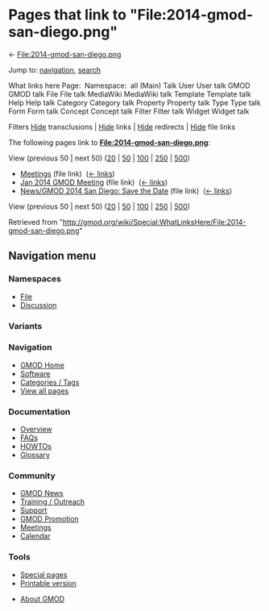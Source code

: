 <div id="mw-page-base" class="noprint">

</div>

<div id="mw-head-base" class="noprint">

</div>

<div id="content" class="mw-body" role="main">

<span id="top"></span>

<div id="mw-js-message" style="display:none;">

</div>



# <span dir="auto">Pages that link to "File:2014-gmod-san-diego.png"</span>

<div id="bodyContent">

<div id="contentSub">

←
[File:2014-gmod-san-diego.png](/wiki/File:2014-gmod-san-diego.png "File:2014-gmod-san-diego.png")

</div>

<div id="jump-to-nav" class="mw-jump">

Jump to: [navigation](#mw-navigation), [search](#p-search)

</div>

<div id="mw-content-text">

What links here Page:  Namespace:  all (Main) Talk User User talk GMOD
GMOD talk File File talk MediaWiki MediaWiki talk Template Template talk
Help Help talk Category Category talk Property Property talk Type Type
talk Form Form talk Concept Concept talk Filter Filter talk Widget
Widget talk

Filters
[Hide](/mediawiki/index.php?title=Special:WhatLinksHere/File:2014-gmod-san-diego.png&hidetrans=1 "Special:WhatLinksHere/File:2014-gmod-san-diego.png")
transclusions \|
[Hide](/mediawiki/index.php?title=Special:WhatLinksHere/File:2014-gmod-san-diego.png&hidelinks=1 "Special:WhatLinksHere/File:2014-gmod-san-diego.png")
links \|
[Hide](/mediawiki/index.php?title=Special:WhatLinksHere/File:2014-gmod-san-diego.png&hideredirs=1 "Special:WhatLinksHere/File:2014-gmod-san-diego.png")
redirects \|
[Hide](/mediawiki/index.php?title=Special:WhatLinksHere/File:2014-gmod-san-diego.png&hideimages=1 "Special:WhatLinksHere/File:2014-gmod-san-diego.png")
file links

The following pages link to
**[File:2014-gmod-san-diego.png](/wiki/File:2014-gmod-san-diego.png "File:2014-gmod-san-diego.png")**:

View (previous 50 \| next 50)
([20](/mediawiki/index.php?title=Special:WhatLinksHere/File:2014-gmod-san-diego.png&limit=20 "Special:WhatLinksHere/File:2014-gmod-san-diego.png")
\|
[50](/mediawiki/index.php?title=Special:WhatLinksHere/File:2014-gmod-san-diego.png&limit=50 "Special:WhatLinksHere/File:2014-gmod-san-diego.png")
\|
[100](/mediawiki/index.php?title=Special:WhatLinksHere/File:2014-gmod-san-diego.png&limit=100 "Special:WhatLinksHere/File:2014-gmod-san-diego.png")
\|
[250](/mediawiki/index.php?title=Special:WhatLinksHere/File:2014-gmod-san-diego.png&limit=250 "Special:WhatLinksHere/File:2014-gmod-san-diego.png")
\|
[500](/mediawiki/index.php?title=Special:WhatLinksHere/File:2014-gmod-san-diego.png&limit=500 "Special:WhatLinksHere/File:2014-gmod-san-diego.png"))

- [Meetings](/wiki/Meetings "Meetings") (file link) ‎
  <span class="mw-whatlinkshere-tools">([←
  links](/mediawiki/index.php?title=Special:WhatLinksHere&target=Meetings "Special:WhatLinksHere"))</span>
- [Jan 2014 GMOD
  Meeting](/wiki/Jan_2014_GMOD_Meeting "Jan 2014 GMOD Meeting") (file
  link) ‎ <span class="mw-whatlinkshere-tools">([←
  links](/mediawiki/index.php?title=Special:WhatLinksHere&target=Jan+2014+GMOD+Meeting "Special:WhatLinksHere"))</span>
- [News/GMOD 2014 San Diego: Save the
  Date](/wiki/News/GMOD_2014_San_Diego:_Save_the_Date "News/GMOD 2014 San Diego: Save the Date")
  (file link) ‎ <span class="mw-whatlinkshere-tools">([←
  links](/mediawiki/index.php?title=Special:WhatLinksHere&target=News%2FGMOD+2014+San+Diego%3A+Save+the+Date "Special:WhatLinksHere"))</span>

View (previous 50 \| next 50)
([20](/mediawiki/index.php?title=Special:WhatLinksHere/File:2014-gmod-san-diego.png&limit=20 "Special:WhatLinksHere/File:2014-gmod-san-diego.png")
\|
[50](/mediawiki/index.php?title=Special:WhatLinksHere/File:2014-gmod-san-diego.png&limit=50 "Special:WhatLinksHere/File:2014-gmod-san-diego.png")
\|
[100](/mediawiki/index.php?title=Special:WhatLinksHere/File:2014-gmod-san-diego.png&limit=100 "Special:WhatLinksHere/File:2014-gmod-san-diego.png")
\|
[250](/mediawiki/index.php?title=Special:WhatLinksHere/File:2014-gmod-san-diego.png&limit=250 "Special:WhatLinksHere/File:2014-gmod-san-diego.png")
\|
[500](/mediawiki/index.php?title=Special:WhatLinksHere/File:2014-gmod-san-diego.png&limit=500 "Special:WhatLinksHere/File:2014-gmod-san-diego.png"))

</div>

<div class="printfooter">

Retrieved from
"<http://gmod.org/wiki/Special:WhatLinksHere/File:2014-gmod-san-diego.png>"

</div>

<div id="catlinks" class="catlinks catlinks-allhidden">

</div>

<div class="visualClear">

</div>

</div>

</div>

<div id="mw-navigation">

## Navigation menu

<div id="mw-head">



<div id="left-navigation">

<div id="p-namespaces" class="vectorTabs" role="navigation"
aria-labelledby="p-namespaces-label">

### Namespaces

- <span id="ca-nstab-image"><a href="/wiki/File:2014-gmod-san-diego.png" accesskey="c"
  title="View the file page [c]">File</a></span>
- <span id="ca-talk"><a
  href="/mediawiki/index.php?title=File_talk:2014-gmod-san-diego.png&amp;action=edit&amp;redlink=1"
  accesskey="t"
  title="Discussion about the content page [t]">Discussion</a></span>

</div>

<div id="p-variants" class="vectorMenu emptyPortlet" role="navigation"
aria-labelledby="p-variants-label">

### 

### Variants[](#)

<div class="menu">

</div>

</div>

</div>





</div>

</div>

</div>

<div id="mw-panel">

<div id="p-logo" role="banner">

<a href="/wiki/Main_Page"
style="background-image: url(http://gmod.org/images/GMOD-cogs.png);"
title="Visit the main page"></a>

</div>

<div id="p-Navigation" class="portal" role="navigation"
aria-labelledby="p-Navigation-label">

### Navigation

<div class="body">

- <span id="n-GMOD-Home">[GMOD Home](/wiki/Main_Page)</span>
- <span id="n-Software">[Software](/wiki/GMOD_Components)</span>
- <span id="n-Categories-.2F-Tags">[Categories /
  Tags](/wiki/Categories)</span>
- <span id="n-View-all-pages">[View all
  pages](/wiki/Special:AllPages)</span>

</div>

</div>

<div id="p-Documentation" class="portal" role="navigation"
aria-labelledby="p-Documentation-label">

### Documentation

<div class="body">

- <span id="n-Overview">[Overview](/wiki/Overview)</span>
- <span id="n-FAQs">[FAQs](/wiki/Category:FAQ)</span>
- <span id="n-HOWTOs">[HOWTOs](/wiki/Category:HOWTO)</span>
- <span id="n-Glossary">[Glossary](/wiki/Glossary)</span>

</div>

</div>

<div id="p-Community" class="portal" role="navigation"
aria-labelledby="p-Community-label">

### Community

<div class="body">

- <span id="n-GMOD-News">[GMOD News](/wiki/GMOD_News)</span>
- <span id="n-Training-.2F-Outreach">[Training /
  Outreach](/wiki/Training_and_Outreach)</span>
- <span id="n-Support">[Support](/wiki/Support)</span>
- <span id="n-GMOD-Promotion">[GMOD
  Promotion](/wiki/GMOD_Promotion)</span>
- <span id="n-Meetings">[Meetings](/wiki/Meetings)</span>
- <span id="n-Calendar">[Calendar](/wiki/Calendar)</span>

</div>

</div>

<div id="p-tb" class="portal" role="navigation"
aria-labelledby="p-tb-label">

### Tools

<div class="body">

- <span id="t-specialpages"><a href="/wiki/Special:SpecialPages" accesskey="q"
  title="A list of all special pages [q]">Special pages</a></span>
- <span id="t-print"><a
  href="/mediawiki/index.php?title=Special:WhatLinksHere/File:2014-gmod-san-diego.png&amp;printable=yes"
  rel="alternate" accesskey="p"
  title="Printable version of this page [p]">Printable version</a></span>

</div>

</div>

</div>

</div>

<div id="footer" role="contentinfo">

- <span id="footer-places-about">[About
  GMOD](/wiki/GMOD:About "GMOD:About")</span>

<!-- -->






</div>
